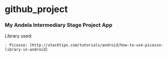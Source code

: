 # github_project

### My Andela Intermediary Stage Project App

Library used:

    - Picasso: [http://stacktips.com/tutorials/android/how-to-use-picasso-library-in-android]
